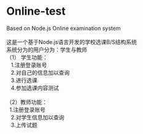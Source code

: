 # Online-test
Based on Node.js Online examination system </br>
</br>
这是一个基于Node.js语言开发的学校选课B/S结构系统</br>
系统分为的用户分为：学生与教师</br>
 （1） 学生功能：</br>
      &nbsp;&nbsp; 1.注册登录账号</br>
      &nbsp;&nbsp;  2.对自己的信息加以查询</br>
      &nbsp;&nbsp; 3.进行选课</br>
      &nbsp;&nbsp; 4.参加选课内容测试</br>
 </br>
 （2）教师功能：</br>
       &nbsp;&nbsp;1.注册登录账号</br>
       &nbsp;&nbsp; 2.对学生信息加以查询</br>
       &nbsp;&nbsp; 3.上传试题</br>
